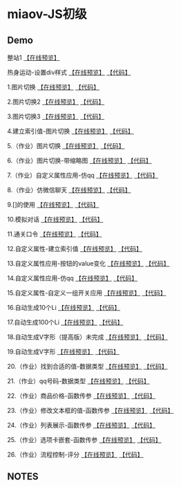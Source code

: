 # miaov-JS初级
## Demo
整站1
[【在线预览】](https://johnchow2017.github.io/Demo/miaov-JS初级/整站/整站1/index.html)<br> 

热身运动-设置div样式 
[【在线预览】](https://johnchow2017.github.io/Demo/miaov-JS初级/热身运动-设置div样式.html) [【代码】](https://github.com/JohnChow2017/miaov-JS/blob/master/miaov-JS%E5%88%9D%E7%BA%A7/%E7%83%AD%E8%BA%AB%E8%BF%90%E5%8A%A8-%E8%AE%BE%E7%BD%AEdiv%E6%A0%B7%E5%BC%8F.html)<br>

1.图片切换
[【在线预览】](https://johnchow2017.github.io/Demo/miaov-JS初级/图片切换.html) [【代码】](https://github.com/JohnChow2017/Demo/blob/master/miaov-JS%E5%88%9D%E7%BA%A7/%E5%9B%BE%E7%89%87%E5%88%87%E6%8D%A2.html)<br>

2.图片切换2
[【在线预览】](https://johnchow2017.github.io/Demo/miaov-JS初级/图片切换2.html) [【代码】](https://github.com/JohnChow2017/Demo/blob/master/miaov-JS%E5%88%9D%E7%BA%A7/%E5%9B%BE%E7%89%87%E5%88%87%E6%8D%A22.html)<br>

3.图片切换3
[【在线预览】](https://johnchow2017.github.io/Demo/miaov-JS初级/图片切换3.html) [【代码】](https://github.com/JohnChow2017/Demo/blob/master/miaov-JS%E5%88%9D%E7%BA%A7/%E5%9B%BE%E7%89%87%E5%88%87%E6%8D%A23.html)<br>

4.建立索引值-图片切换
[【在线预览】](https://johnchow2017.github.io/Demo/miaov-JS初级/建立索引值-图片切换.html) [【代码】](https://github.com/JohnChow2017/Demo/blob/master/miaov-JS%E5%88%9D%E7%BA%A7/%E5%BB%BA%E7%AB%8B%E7%B4%A2%E5%BC%95%E5%80%BC-%E5%9B%BE%E7%89%87%E5%88%87%E6%8D%A2.html)<br>

5.（作业）图片切换
[【在线预览】](https://johnchow2017.github.io/Demo/miaov-JS初级/（作业）图片切换.html) [【代码】](https://github.com/JohnChow2017/Demo/blob/master/miaov-JS%E5%88%9D%E7%BA%A7/%EF%BC%88%E4%BD%9C%E4%B8%9A%EF%BC%89%E5%9B%BE%E7%89%87%E5%88%87%E6%8D%A2.html)<br>

6.（作业）图片切换-带缩略图
[【在线预览】](https://johnchow2017.github.io/Demo/miaov-JS初级/（作业）图片切换-带缩略图.html) [【代码】](https://github.com/JohnChow2017/Demo/blob/master/miaov-JS%E5%88%9D%E7%BA%A7/%EF%BC%88%E4%BD%9C%E4%B8%9A%EF%BC%89%E5%9B%BE%E7%89%87%E5%88%87%E6%8D%A2-%E5%B8%A6%E7%BC%A9%E7%95%A5%E5%9B%BE.html)<br>

7.（作业）自定义属性应用-仿qq
[【在线预览】](https://johnchow2017.github.io/Demo/miaov-JS初级/（作业）自定义属性应用-仿qq.html) [【代码】](https://github.com/JohnChow2017/Demo/blob/master/miaov-JS%E5%88%9D%E7%BA%A7/%EF%BC%88%E4%BD%9C%E4%B8%9A%EF%BC%89%E8%87%AA%E5%AE%9A%E4%B9%89%E5%B1%9E%E6%80%A7%E5%BA%94%E7%94%A8-%E4%BB%BFqq.html)<br>

8.（作业）仿微信聊天
[【在线预览】](https://johnchow2017.github.io/Demo/miaov-JS初级/（作业）仿微信聊天.html) [【代码】](https://github.com/JohnChow2017/Demo/blob/master/miaov-JS%E5%88%9D%E7%BA%A7/%EF%BC%88%E4%BD%9C%E4%B8%9A%EF%BC%89%E4%BB%BF%E5%BE%AE%E4%BF%A1%E8%81%8A%E5%A4%A9.html)<br>

9.[]的使用
[【在线预览】](https://johnchow2017.github.io/Demo/miaov-JS初级/[]的使用.html) [【代码】](https://github.com/JohnChow2017/Demo/blob/master/miaov-JS%E5%88%9D%E7%BA%A7/%5B%5D%E7%9A%84%E4%BD%BF%E7%94%A8.html)<br>

10.模拟对话
[【在线预览】](https://johnchow2017.github.io/Demo/miaov-JS初级/模拟对话.html) [【代码】](https://github.com/JohnChow2017/Demo/blob/master/miaov-JS%E5%88%9D%E7%BA%A7/%E6%A8%A1%E6%8B%9F%E5%AF%B9%E8%AF%9D.html)<br>

11.通关口令
[【在线预览】](https://johnchow2017.github.io/Demo/miaov-JS初级/通关口令.html) [【代码】](https://github.com/JohnChow2017/Demo/blob/master/miaov-JS%E5%88%9D%E7%BA%A7/%E9%80%9A%E5%85%B3%E5%8F%A3%E4%BB%A4.html)<br>

12.自定义属性-建立索引值
[【在线预览】](https://johnchow2017.github.io/Demo/miaov-JS初级/自定义属性-建立索引值.html) [【代码】](https://github.com/JohnChow2017/Demo/blob/master/miaov-JS%E5%88%9D%E7%BA%A7/%E8%87%AA%E5%AE%9A%E4%B9%89%E5%B1%9E%E6%80%A7-%E5%BB%BA%E7%AB%8B%E7%B4%A2%E5%BC%95%E5%80%BC.html)<br>

13.自定义属性应用-按钮的value变化
[【在线预览】](https://johnchow2017.github.io/Demo/miaov-JS初级/自定义属性应用-按钮的value变化.html) [【代码】](https://github.com/JohnChow2017/Demo/blob/master/miaov-JS%E5%88%9D%E7%BA%A7/%E8%87%AA%E5%AE%9A%E4%B9%89%E5%B1%9E%E6%80%A7%E5%BA%94%E7%94%A8-%E6%8C%89%E9%92%AE%E7%9A%84value%E5%8F%98%E5%8C%96.html)<br>

14.自定义属性应用-仿qq
[【在线预览】](https://johnchow2017.github.io/Demo/miaov-JS初级/自定义属性应用-仿qq.html) [【代码】](https://github.com/JohnChow2017/Demo/blob/master/miaov-JS%E5%88%9D%E7%BA%A7/%E8%87%AA%E5%AE%9A%E4%B9%89%E5%B1%9E%E6%80%A7%E5%BA%94%E7%94%A8-%E4%BB%BFqq.html)<br>

15.自定义属性-自定义一组开关应用
[【在线预览】](https://johnchow2017.github.io/Demo/miaov-JS初级/自定义属性-自定义一组开关应用.html) [【代码】](https://github.com/JohnChow2017/Demo/blob/master/miaov-JS%E5%88%9D%E7%BA%A7/%E8%87%AA%E5%AE%9A%E4%B9%89%E5%B1%9E%E6%80%A7-%E8%87%AA%E5%AE%9A%E4%B9%89%E4%B8%80%E7%BB%84%E5%BC%80%E5%85%B3%E5%BA%94%E7%94%A8.html)<br>

16.自动生成10个Li
[【在线预览】](https://johnchow2017.github.io/Demo/miaov-JS初级/自动生成10个Li.html) [【代码】](https://github.com/JohnChow2017/Demo/blob/master/miaov-JS%E5%88%9D%E7%BA%A7/%E8%87%AA%E5%8A%A8%E7%94%9F%E6%88%9010%E4%B8%AALi.html)<br>

17.自动生成100个Li
[【在线预览】](https://johnchow2017.github.io/Demo/miaov-JS初级/自动生成100个Li.html) [【代码】](https://github.com/JohnChow2017/Demo/blob/master/miaov-JS%E5%88%9D%E7%BA%A7/%E8%87%AA%E5%8A%A8%E7%94%9F%E6%88%90100%E4%B8%AALi.html)<br>

18.自动生成V字形（提高版）未完成
[【在线预览】](https://johnchow2017.github.io/Demo/miaov-JS初级/自动生成V字形（提高版）未完成.html) [【代码】](https://github.com/JohnChow2017/Demo/blob/master/miaov-JS%E5%88%9D%E7%BA%A7/%E8%87%AA%E5%8A%A8%E7%94%9F%E6%88%90V%E5%AD%97%E5%BD%A2%EF%BC%88%E6%8F%90%E9%AB%98%E7%89%88%EF%BC%89%E6%9C%AA%E5%AE%8C%E6%88%90.html)<br>

19.自动生成V字形
[【在线预览】](https://johnchow2017.github.io/Demo/miaov-JS初级/自动生成V字形.html) [【代码】](https://github.com/JohnChow2017/Demo/blob/master/miaov-JS%E5%88%9D%E7%BA%A7/%E8%87%AA%E5%8A%A8%E7%94%9F%E6%88%90V%E5%AD%97%E5%BD%A2.html)<br>

20.（作业）找到合适的值-数据类型
[【在线预览】](https://johnchow2017.github.io/Demo/miaov-JS初级/（作业）找到合适的值-数据类型.html) [【代码】](https://github.com/JohnChow2017/miaov-JS/blob/master/miaov-JS%E5%88%9D%E7%BA%A7/%EF%BC%88%E4%BD%9C%E4%B8%9A%EF%BC%89%E6%89%BE%E5%88%B0%E5%90%88%E9%80%82%E7%9A%84%E5%80%BC-%E6%95%B0%E6%8D%AE%E7%B1%BB%E5%9E%8B.html)<br>

21.（作业）qq号码-数据类型
[【在线预览】](https://johnchow2017.github.io/Demo/miaov-JS初级/（作业）qq号码-数据类型.html) [【代码】](https://github.com/JohnChow2017/miaov-JS/blob/master/miaov-JS%E5%88%9D%E7%BA%A7/%EF%BC%88%E4%BD%9C%E4%B8%9A%EF%BC%89qq%E5%8F%B7%E7%A0%81-%E6%95%B0%E6%8D%AE%E7%B1%BB%E5%9E%8B.html)<br>

22.（作业）商品价格-函数传参
[【在线预览】](https://johnchow2017.github.io/Demo/miaov-JS初级/（作业）商品价格-函数传参.html) [【代码】](https://github.com/JohnChow2017/miaov-JS/blob/master/miaov-JS%E5%88%9D%E7%BA%A7/%EF%BC%88%E4%BD%9C%E4%B8%9A%EF%BC%89%E5%95%86%E5%93%81%E4%BB%B7%E6%A0%BC-%E5%87%BD%E6%95%B0%E4%BC%A0%E5%8F%82.html)<br>

23.（作业）修改文本框的值-函数传参
[【在线预览】](https://johnchow2017.github.io/Demo/miaov-JS初级/（作业）修改文本框的值-函数传参) [【代码】](https://github.com/JohnChow2017/miaov-JS/blob/master/miaov-JS%E5%88%9D%E7%BA%A7/%EF%BC%88%E4%BD%9C%E4%B8%9A%EF%BC%89%E4%BF%AE%E6%94%B9%E6%96%87%E6%9C%AC%E6%A1%86%E7%9A%84%E5%80%BC-%E5%87%BD%E6%95%B0%E4%BC%A0%E5%8F%82.html)<br>

24.（作业）列表展示-函数传参
[【在线预览】](https://johnchow2017.github.io/Demo/miaov-JS初级/（作业）列表展示-函数传参) [【代码】](https://github.com/JohnChow2017/miaov-JS/blob/master/miaov-JS%E5%88%9D%E7%BA%A7/%EF%BC%88%E4%BD%9C%E4%B8%9A%EF%BC%89%E5%88%97%E8%A1%A8%E5%B1%95%E7%A4%BA-%E5%87%BD%E6%95%B0%E4%BC%A0%E5%8F%82.html)<br>

25.（作业）选项卡嵌套-函数传参
[【在线预览】](https://johnchow2017.github.io/Demo/miaov-JS初级/（作业）选项卡嵌套-函数传参) [【代码】](https://github.com/JohnChow2017/miaov-JS/blob/master/miaov-JS%E5%88%9D%E7%BA%A7/%EF%BC%88%E4%BD%9C%E4%B8%9A%EF%BC%89%E9%80%89%E9%A1%B9%E5%8D%A1%E5%B5%8C%E5%A5%97-%E5%87%BD%E6%95%B0%E4%BC%A0%E5%8F%82.html)<br>

26.（作业）流程控制-评分
[【在线预览】](https://johnchow2017.github.io/Demo/miaov-JS初级/评分) [【代码】](https://github.com/JohnChow2017/Demo/blob/master/miaov-JS%E5%88%9D%E7%BA%A7/%E8%AF%84%E5%88%86.html)<br>


## NOTES
####
